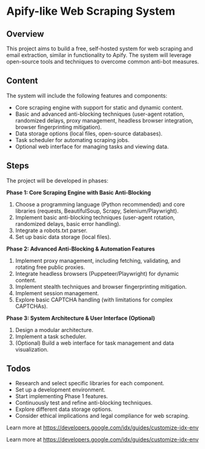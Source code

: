 # Apify-like Web Scraping System

## Overview

This project aims to build a free, self-hosted system for web scraping and email extraction, similar in functionality to Apify. The system will leverage open-source tools and techniques to overcome common anti-bot measures.

## Content

The system will include the following features and components:

*   Core scraping engine with support for static and dynamic content.
*   Basic and advanced anti-blocking techniques (user-agent rotation, randomized delays, proxy management, headless browser integration, browser fingerprinting mitigation).
*   Data storage options (local files, open-source databases).
*   Task scheduler for automating scraping jobs.
*   Optional web interface for managing tasks and viewing data.

## Steps

The project will be developed in phases:

**Phase 1: Core Scraping Engine with Basic Anti-Blocking**

1.  Choose a programming language (Python recommended) and core libraries (requests, BeautifulSoup, Scrapy, Selenium/Playwright).
2.  Implement basic anti-blocking techniques (user-agent rotation, randomized delays, basic error handling).
3.  Integrate a robots.txt parser.
4.  Set up basic data storage (local files).

**Phase 2: Advanced Anti-Blocking & Automation Features**

1.  Implement proxy management, including fetching, validating, and rotating free public proxies.
2.  Integrate headless browsers (Puppeteer/Playwright) for dynamic content.
3.  Implement stealth techniques and browser fingerprinting mitigation.
4.  Implement session management.
5.  Explore basic CAPTCHA handling (with limitations for complex CAPTCHAs).

**Phase 3: System Architecture & User Interface (Optional)**

1.  Design a modular architecture.
2.  Implement a task scheduler.
3.  (Optional) Build a web interface for task management and data visualization.

## Todos

*   Research and select specific libraries for each component.
*   Set up a development environment.
*   Start implementing Phase 1 features.
*   Continuously test and refine anti-blocking techniques.
*   Explore different data storage options.
*   Consider ethical implications and legal compliance for web scraping.

Learn more at https://developers.google.com/idx/guides/customize-idx-env

Learn more at https://developers.google.com/idx/guides/customize-idx-env